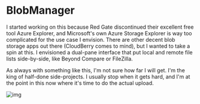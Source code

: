 # BlobManager

I started working on this because Red Gate discontinued their excellent free tool Azure Explorer, and Microsoft's own Azure Storage Explorer is way too complicated for the use case I envision. There are other decent blob storage apps out there (CloudBerry comes to mind), but I wanted to take a spin at this. I envisioned a dual-pane interface that put local and remote file lists side-by-side, like Beyond Compare or FileZilla.

As always with something like this, I'm not sure how far I will get. I'm the king of half-done side-projects. I usually stop when it gets hard, and I'm at the point in this now where it's time to do the actual upload.

![img](https://adamosoftware.blob.core.windows.net:443/images/blob-uploader.png)
